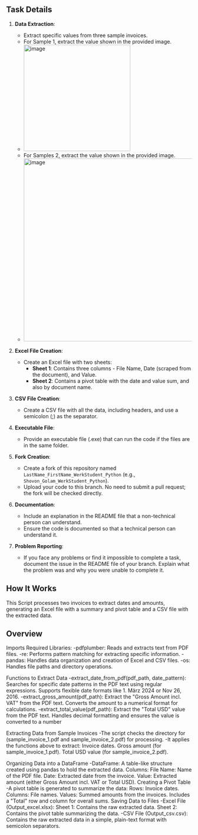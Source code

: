 

## Task Details

1. **Data Extraction**:
    - Extract specific values from three sample invoices.
    - For Sample 1, extract the value shown in the provided image.
    - <img width="289" alt="image" src="https://github.com/user-attachments/assets/0cf000ff-c305-4ffe-beb4-1c02a04d06b6" />
    - For Samples 2, extract the value shown in the provided image.
    - <img width="497" alt="image" src="https://github.com/user-attachments/assets/ea6eb368-604d-4dd4-9235-fbc8ec36d275" />

2. **Excel File Creation**:
    - Create an Excel file with two sheets:
        - **Sheet 1**: Contains three columns - File Name, Date (scraped from the document), and Value.
        - **Sheet 2**: Contains a pivot table with the date and value sum, and also by document name.

3. **CSV File Creation**:
    - Create a CSV file with all the data, including headers, and use a semicolon (;) as the separator.

4. **Executable File**:
    - Provide an executable file (.exe) that can run the code if the files are in the same folder.

5. **Fork Creation**:
    - Create a fork of this repository named `LastName_FirstName_WerkStudent_Python` (e.g., `Shovon_Golam_WerkStudent_Python`).
    - Upload your code to this branch. No need to submit a pull request; the fork will be checked directly.

6. **Documentation**:
    - Include an explanation in the README file that a non-technical person can understand.
    - Ensure the code is documented so that a technical person can understand it.

7. **Problem Reporting**:
    - If you face any problems or find it impossible to complete a task, document the issue in the README file of your branch. Explain what the problem was and why you were unable to complete it.
   
## How It Works
This Script processes two invoices to extract dates and amounts, generating an Excel file with a summary and pivot table and a CSV file with the extracted data.

## Overview
Imports Required Libraries:
	-pdfplumber: Reads and extracts text from PDF files.
	-re: Performs pattern matching for extracting specific information.
	-pandas: Handles data organization and creation of Excel and CSV files.
	-os: Handles file paths and directory operations.

Functions to Extract Data
	-extract_date_from_pdf(pdf_path, date_pattern):
		Searches for specific date patterns in the PDF text using regular expressions.
		Supports flexible date formats like 1. März 2024 or Nov 26, 2016.
	-extract_gross_amount(pdf_path):
		Extract the "Gross Amount incl. VAT" from the PDF text.
		Converts the amount to a numerical format for calculations.
	-extract_total_value(pdf_path):
		Extract the "Total USD" value from the PDF text.
		Handles decimal formatting and ensures the value is converted to a number

Extracting Data from Sample Invoices
	-The script checks the directory for  (sample_invoice_1.pdf and sample_invoice_2.pdf) for processing.
	-It applies the functions above to extract:
		Invoice dates.
		Gross amount (for sample_invoice_1.pdf).
		Total USD value (for sample_invoice_2.pdf).

Organizing Data into a DataFrame
	-DataFrame: A table-like structure created using pandas to hold the extracted data.
		Columns:
			File Name: Name of the PDF file.
			Date: Extracted date from the invoice.
			Value: Extracted amount (either Gross Amount incl. VAT or Total USD).
Creating a Pivot Table
	-A pivot table is generated to summarize the data:
		Rows: Invoice dates.
		Columns: File names.
		Values: Summed amounts from the invoices.
		Includes a "Total" row and column for overall sums.
Saving Data to Files
	-Excel File (Output_excel.xlsx):
		Sheet 1: Contains the raw extracted data.
		Sheet 2: Contains the pivot table summarizing the data.
	-CSV File (Output_csv.csv):
		Contains the raw extracted data in a simple, plain-text format with semicolon separators.




